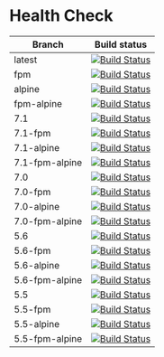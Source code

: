 # Health Check

| Branch         | Build status                                                                                                                            |
|----------------|-----------------------------------------------------------------------------------------------------------------------------------------|
| latest         | [![Build Status](https://travis-ci.org/dankempster/docker-php.svg?branch=master)](https://travis-ci.org/dankempster/docker-php)         |
| fpm            | [![Build Status](https://travis-ci.org/dankempster/docker-php.svg?branch=fpm)](https://travis-ci.org/dankempster/docker-php)            |
| alpine         | [![Build Status](https://travis-ci.org/dankempster/docker-php.svg?branch=alpine)](https://travis-ci.org/dankempster/docker-php)         |
| fpm-alpine     | [![Build Status](https://travis-ci.org/dankempster/docker-php.svg?branch=fpm-alpine)](https://travis-ci.org/dankempster/docker-php)     |
| 7.1            | [![Build Status](https://travis-ci.org/dankempster/docker-php.svg?branch=7.1)](https://travis-ci.org/dankempster/docker-php)            |
| 7.1-fpm        | [![Build Status](https://travis-ci.org/dankempster/docker-php.svg?branch=7.1-fpm)](https://travis-ci.org/dankempster/docker-php)        |
| 7.1-alpine     | [![Build Status](https://travis-ci.org/dankempster/docker-php.svg?branch=7.1-alpine)](https://travis-ci.org/dankempster/docker-php)     |
| 7.1-fpm-alpine | [![Build Status](https://travis-ci.org/dankempster/docker-php.svg?branch=7.1-fpm-alpine)](https://travis-ci.org/dankempster/docker-php) |
| 7.0            | [![Build Status](https://travis-ci.org/dankempster/docker-php.svg?branch=7.0)](https://travis-ci.org/dankempster/docker-php)            |
| 7.0-fpm        | [![Build Status](https://travis-ci.org/dankempster/docker-php.svg?branch=7.0-fpm)](https://travis-ci.org/dankempster/docker-php)        |
| 7.0-alpine     | [![Build Status](https://travis-ci.org/dankempster/docker-php.svg?branch=7.0-alpine)](https://travis-ci.org/dankempster/docker-php)     |
| 7.0-fpm-alpine | [![Build Status](https://travis-ci.org/dankempster/docker-php.svg?branch=7.0-fpm-alpine)](https://travis-ci.org/dankempster/docker-php) |
| 5.6            | [![Build Status](https://travis-ci.org/dankempster/docker-php.svg?branch=5.6)](https://travis-ci.org/dankempster/docker-php)            |
| 5.6-fpm        | [![Build Status](https://travis-ci.org/dankempster/docker-php.svg?branch=5.6-fpm)](https://travis-ci.org/dankempster/docker-php)        |
| 5.6-alpine     | [![Build Status](https://travis-ci.org/dankempster/docker-php.svg?branch=5.6-alpine)](https://travis-ci.org/dankempster/docker-php)     |
| 5.6-fpm-alpine | [![Build Status](https://travis-ci.org/dankempster/docker-php.svg?branch=5.6-fpm-alpine)](https://travis-ci.org/dankempster/docker-php) |
| 5.5            | [![Build Status](https://travis-ci.org/dankempster/docker-php.svg?branch=5.5)](https://travis-ci.org/dankempster/docker-php)            |
| 5.5-fpm        | [![Build Status](https://travis-ci.org/dankempster/docker-php.svg?branch=5.5-fpm)](https://travis-ci.org/dankempster/docker-php)        |
| 5.5-alpine     | [![Build Status](https://travis-ci.org/dankempster/docker-php.svg?branch=5.5-alpine)](https://travis-ci.org/dankempster/docker-php)     |
| 5.5-fpm-alpine | [![Build Status](https://travis-ci.org/dankempster/docker-php.svg?branch=5.5-fpm-alpine)](https://travis-ci.org/dankempster/docker-php) |
